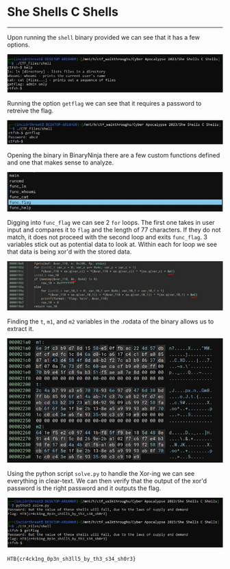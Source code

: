 # She Shells C Shells
_______________________

Upon running the `shell` binary provided we can see that it has a few options.

![alt text](images/initial_run.JPG)

Running the option `getflag` we can see that it requires a password to retreive the flag.

![alt text](images/getflag.JPG)

Opening the binary in BinaryNinja there are a few custom functions defined and one that makes sense to analyze.

![alt text](images/functions.JPG)

Digging into `func_flag` we can see 2 `for` loops.  The first one takes in user input and compares it to `flag` and the length of 77 characters.  If they do not match, it does not proceed with the second loop and exits `func_flag`.  3 variables stick out as potential data to look at.  Within each for loop we see that data is being xor'd with the stored data.

![alt text](images/for_loops.JPG)

Finding the `t`, `m1`, and `m2` variables in the .rodata of the binary allows us to extract it.

![alt text](images/variables.JPG)

Using the python script `solve.py` to handle the Xor-ing we can see everything in clear-text.  We can then verify that the output of the xor'd password is the right password and it outputs the flag.

![alt text](images/flag.JPG)


`HTB{cr4ck1ng_0p3n_sh3ll5_by_th3_s34_sh0r3}`